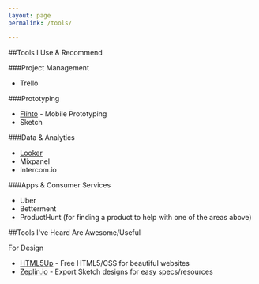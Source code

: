 ```yaml
---
layout: page
permalink: /tools/

---
```


##Tools I Use  & Recommend

###Project Management

 - Trello

###Prototyping

 - [Flinto](https://www.flinto.com/) - Mobile Prototyping
 - Sketch

###Data & Analytics

 - [Looker](http://www.looker.com/)
 - Mixpanel
 - Intercom.io

###Apps & Consumer Services

- Uber
- Betterment
- ProductHunt (for finding a product to help with one of the areas above)





##Tools I've Heard Are Awesome/Useful

For Design
 - [HTML5Up](http://html5up.net/) - Free HTML5/CSS for beautiful websites
 - [Zeplin.io](https://zeplin.io/) - Export Sketch designs for easy specs/resources
